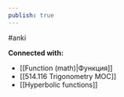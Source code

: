 ```yaml
---
publish: true
---
```

#anki















**Connected with:**
- [[Function (math)|Функция]]
- [[514.116 Trigonometry MOC]]
- [[Hyperbolic functions]]

